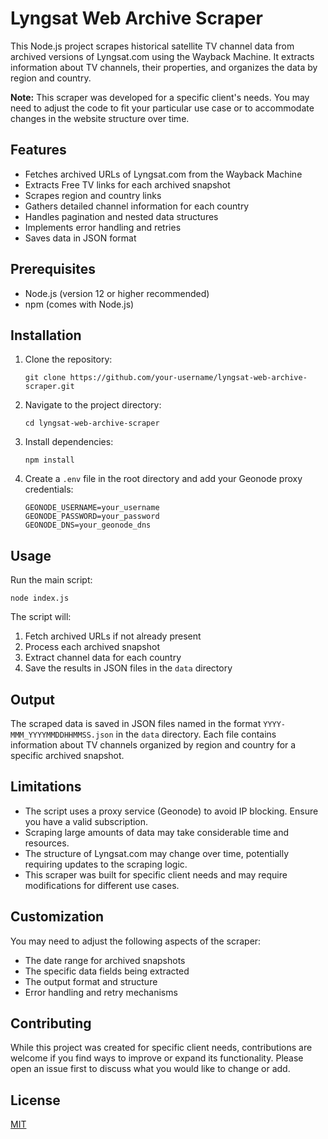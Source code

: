 # Lyngsat Web Archive Scraper

This Node.js project scrapes historical satellite TV channel data from archived versions of Lyngsat.com using the Wayback Machine. It extracts information about TV channels, their properties, and organizes the data by region and country.

**Note:** This scraper was developed for a specific client's needs. You may need to adjust the code to fit your particular use case or to accommodate changes in the website structure over time.

## Features

- Fetches archived URLs of Lyngsat.com from the Wayback Machine
- Extracts Free TV links for each archived snapshot
- Scrapes region and country links
- Gathers detailed channel information for each country
- Handles pagination and nested data structures
- Implements error handling and retries
- Saves data in JSON format

## Prerequisites

- Node.js (version 12 or higher recommended)
- npm (comes with Node.js)

## Installation

1. Clone the repository:
   ```
   git clone https://github.com/your-username/lyngsat-web-archive-scraper.git
   ```

2. Navigate to the project directory:
   ```
   cd lyngsat-web-archive-scraper
   ```

3. Install dependencies:
   ```
   npm install
   ```

4. Create a `.env` file in the root directory and add your Geonode proxy credentials:
   ```
   GEONODE_USERNAME=your_username
   GEONODE_PASSWORD=your_password
   GEONODE_DNS=your_geonode_dns
   ```

## Usage

Run the main script:

```
node index.js
```

The script will:
1. Fetch archived URLs if not already present
2. Process each archived snapshot
3. Extract channel data for each country
4. Save the results in JSON files in the `data` directory

## Output

The scraped data is saved in JSON files named in the format `YYYY-MMM_YYYYMMDDHHMMSS.json` in the `data` directory. Each file contains information about TV channels organized by region and country for a specific archived snapshot.

## Limitations

- The script uses a proxy service (Geonode) to avoid IP blocking. Ensure you have a valid subscription.
- Scraping large amounts of data may take considerable time and resources.
- The structure of Lyngsat.com may change over time, potentially requiring updates to the scraping logic.
- This scraper was built for specific client needs and may require modifications for different use cases.

## Customization

You may need to adjust the following aspects of the scraper:
- The date range for archived snapshots
- The specific data fields being extracted
- The output format and structure
- Error handling and retry mechanisms

## Contributing

While this project was created for specific client needs, contributions are welcome if you find ways to improve or expand its functionality. Please open an issue first to discuss what you would like to change or add.

## License

[MIT](https://choosealicense.com/licenses/mit/)
